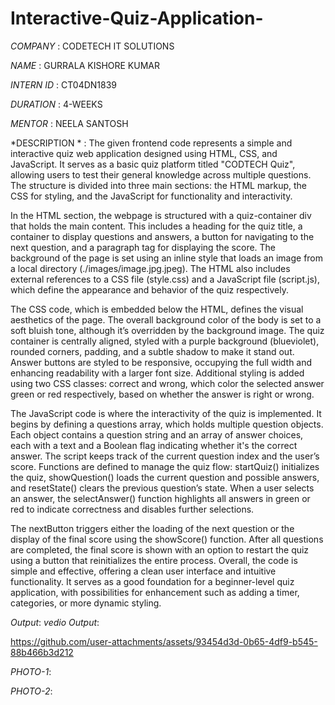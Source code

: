 # Interactive-Quiz-Application-
*COMPANY* : CODETECH IT SOLUTIONS

*NAME* : GURRALA KISHORE KUMAR 

*INTERN ID* : CT04DN1839

*DURATION* : 4-WEEKS

*MENTOR* : NEELA SANTOSH

*DESCRIPTION * :
The given frontend code represents a simple and interactive quiz web application designed using HTML, CSS, and JavaScript. It serves as a basic quiz platform titled "CODTECH Quiz", allowing users to test their general knowledge across multiple questions. The structure is divided into three main sections: the HTML markup, the CSS for styling, and the JavaScript for functionality and interactivity.

In the HTML section, the webpage is structured with a quiz-container div that holds the main content. This includes a heading for the quiz title, a container to display questions and answers, a button for navigating to the next question, and a paragraph tag for displaying the score. The background of the page is set using an inline style that loads an image from a local directory (./images/image.jpg.jpeg). The HTML also includes external references to a CSS file (style.css) and a JavaScript file (script.js), which define the appearance and behavior of the quiz respectively.

The CSS code, which is embedded below the HTML, defines the visual aesthetics of the page. The overall background color of the body is set to a soft bluish tone, although it’s overridden by the background image. The quiz container is centrally aligned, styled with a purple background (blueviolet), rounded corners, padding, and a subtle shadow to make it stand out. Answer buttons are styled to be responsive, occupying the full width and enhancing readability with a larger font size. Additional styling is added using two CSS classes: correct and wrong, which color the selected answer green or red respectively, based on whether the answer is right or wrong.

The JavaScript code is where the interactivity of the quiz is implemented. It begins by defining a questions array, which holds multiple question objects. Each object contains a question string and an array of answer choices, each with a text and a Boolean flag indicating whether it's the correct answer. The script keeps track of the current question index and the user’s score. Functions are defined to manage the quiz flow: startQuiz() initializes the quiz, showQuestion() loads the current question and possible answers, and resetState() clears the previous question’s state. When a user selects an answer, the selectAnswer() function highlights all answers in green or red to indicate correctness and disables further selections.

The nextButton triggers either the loading of the next question or the display of the final score using the showScore() function. After all questions are completed, the final score is shown with an option to restart the quiz using a button that reinitializes the entire process. Overall, the code is simple and effective, offering a clean user interface and intuitive functionality. It serves as a good foundation for a beginner-level quiz application, with possibilities for enhancement such as adding a timer, categories, or more dynamic styling.


*Output*:
*vedio Output*:

https://github.com/user-attachments/assets/93454d3d-0b65-4df9-b545-88b466b3d212

*PHOTO-1*:



*PHOTO-2*:


